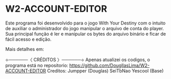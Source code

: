 # W2-ACCOUNT-EDITOR
Este programa foi desenvolvido para o jogo With Your Destiny com o intuito de auxiliar o administrador do jogo manipular o arquivo de conta do player.
Sua principal função é ler e manipular os bytes do arquivo binário e ficar de fácil acesso e edição.

Mais detalhes em:


⟣──────〈 CRÉDITOS 〉──────⟢
Apenas atualizei os codigos, o programa está no repositorio: https://github.com/DougllasLima/W2-ACCOUNT-EDITOR
Creditos:
Jumpper (Douglas)
SeiTbNao
Yescool (Base)

